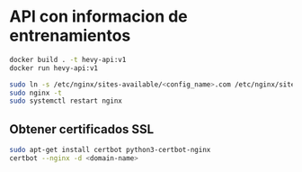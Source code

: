 # API con informacion de entrenamientos
```bash
docker build . -t hevy-api:v1
docker run hevy-api:v1
```

```bash
sudo ln -s /etc/nginx/sites-available/<config_name>.com /etc/nginx/sites-enabled/
sudo nginx -t
sudo systemctl restart nginx
```

## Obtener certificados SSL
```bash
sudo apt-get install certbot python3-certbot-nginx
certbot --nginx -d <domain-name>
```